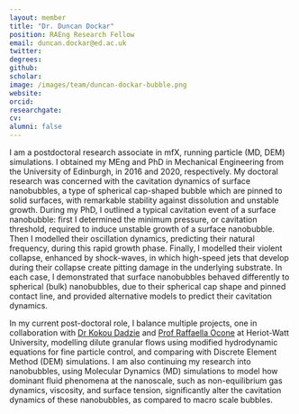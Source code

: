 ```yaml
---
layout: member
title: "Dr. Duncan Dockar"
position: RAEng Research Fellow 
email: duncan.dockar@ed.ac.uk
twitter: 
degrees: 
github: 
scholar: 
image: /images/team/duncan-dockar-bubble.png
website: 
orcid:
researchgate: 	
cv: 
alumni: false
---
```


I am a postdoctoral research associate in mfX, running particle (MD, DEM) simulations. I obtained my MEng and PhD in Mechanical Engineering from the University of Edinburgh, in 2016 and 2020, respectively. My doctoral research was concerned with the cavitation dynamics of surface nanobubbles, a type of spherical cap-shaped bubble which are pinned to solid surfaces, with remarkable stability against dissolution and unstable growth. During my PhD, I outlined a typical cavitation event of a surface nanobubble: first I determined the minimum pressure, or cavitation threshold, required to induce unstable growth of a surface nanobubble. Then I modelled their oscillation dynamics, predicting their natural frequency, during this rapid growth phase. Finally, I modelled their violent collapse, enhanced by shock-waves, in which high-speed jets that develop during their collapse create pitting damage in the underlying substrate. In each case, I demonstrated that surface nanobubbles behaved differently to spherical (bulk) nanobubbles, due to their spherical cap shape and pinned contact line, and provided alternative models to predict their cavitation dynamics.

In my current post-doctoral role, I balance multiple projects, one in collaboration with [Dr Kokou Dadzie](http://home.eps.hw.ac.uk/~kd102/) and [Prof Raffaella Ocone](https://researchportal.hw.ac.uk/en/persons/raffaella-ocone) at Heriot-Watt University, modelling dilute granular flows using modified hydrodynamic equations for fine particle control, and comparing with Discrete Element Method (DEM) simulations. I am also continuing my research into nanobubbles, using Molecular Dynamics (MD) simulations to model how dominant fluid phenomena at the nanoscale, such as non-equilibrium gas dynamics, viscosity, and surface tension, significantly alter the cavitation dynamics of these nanobubbles, as compared to macro scale bubbles.
